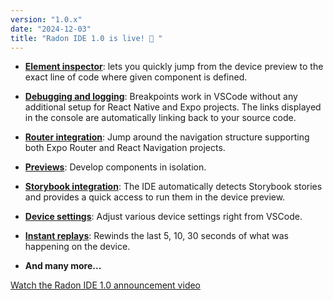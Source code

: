```yaml
---
version: "1.0.x"
date: "2024-12-03"
title: "Radon IDE 1.0 is live! 🎉 "
---
```


- [**Element inspector**](/docs/features/element-inspector): lets you quickly jump from the device preview to the exact line of code where given component is defined.

- [**Debugging and logging**](/docs/features/debugging-and-logging): Breakpoints work in VSCode without any additional setup for React Native and Expo projects. The links displayed in the console are automatically linking back to your source code.

- [**Router integration**](/docs/features/router-integration): Jump around the navigation structure supporting both Expo Router and React Navigation projects.

- [**Previews**](/docs/features/previews): Develop components in isolation.

- [**Storybook integration**](/docs/features/storybook-integration): The IDE automatically detects Storybook stories and provides a quick access to run them in the device preview.

- [**Device settings**](/docs/features/device-settings): Adjust various device settings right from VSCode.

- [**Instant replays**](/docs/features/screen-recording): Rewinds the last 5, 10, 30 seconds of what was happening on the device.

- **And many more...**

<a href="https://youtu.be/07Un9EfE8D4?si=I3ZvMDLPaBzwHi3s" target="_blank">Watch the Radon IDE 1.0 announcement video</a>
